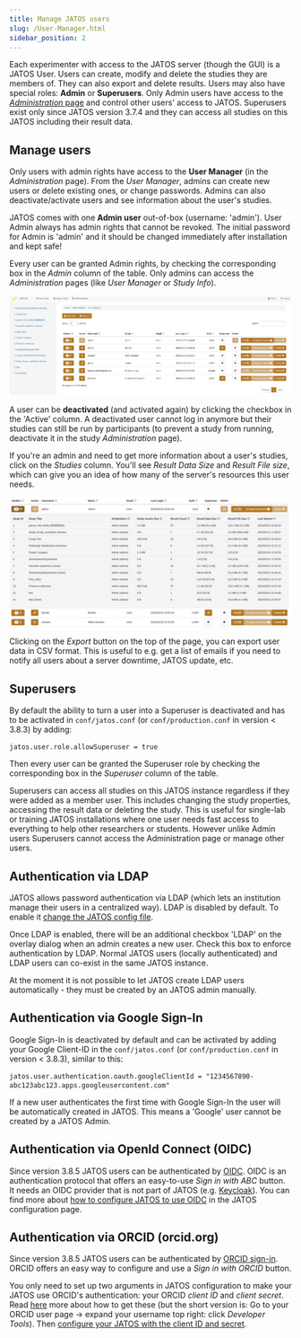 ```yaml
---
title: Manage JATOS users
slug: /User-Manager.html
sidebar_position: 2
---
```


Each experimenter with access to the JATOS server (though the GUI) is a JATOS User. Users can create, modify and delete the studies they are members of. They can also export and delete results. Users may also have special roles: **Admin** or **Superusers**. Only Admin users have access to the [_Administration_ page](Administration.html) and control other users' access to JATOS. Superusers exist only since JATOS version 3.7.4 and they can access all studies on this JATOS including their result data. 


## Manage users

Only users with admin rights have access to the **User Manager** (in the _Administration_ page). From the _User Manager_, admins can create new users or delete existing ones, or change passwords. Admins can also deactivate/activate users and see information about the user's studies.

JATOS comes with one **Admin user** out-of-box (username: 'admin'). User Admin always has admin rights that cannot be revoked. The initial password for Admin is 'admin' and it should be changed immediately after installation and kept safe!

Every user can be granted Admin rights, by checking the corresponding box in the _Admin_ column of the table. Only admins can access the _Administration_ pages (like _User Manager_ or _Study Info_).

![User manager screenshot](/img/Screenshot_User_Manager3.png)

A user can be **deactivated** (and activated again) by clicking the checkbox in the 'Active' column. A deactivated user cannot log in anymore but their studies can still be run by participants (to prevent a study from running, deactivate it in the study _Administration_ page).

If you're an admin and need to get more information about a user's studies, click on the _Studies_ column. You'll see _Result Data Size_ and _Result File size_, which can give you an idea of how many of the server's resources this user needs.

![User manager screenshot](/img/Screenshot_User_Manager4.png)

Clicking on the _Export_ button on the top of the page, you can export user data in CSV format. This is useful to e.g. get a list of emails if you need to notify all users about a server downtime, JATOS update, etc.   


## Superusers

By default the ability to turn a user into a Superuser is deactivated and has to be activated in `conf/jatos.conf` (or `conf/production.conf` in version < 3.8.3) by adding:

```
jatos.user.role.allowSuperuser = true
```

Then every user can be granted the Superuser role by checking the corresponding box in the _Superuser_ column of the table.

Superusers can access all studies on this JATOS instance regardless if they were added as a member user. This includes changing the study properties, accessing the result data or deleting the study. This is useful for single-lab or training JATOS installations where one user needs fast access to everything to help other researchers or students. However unlike Admin users Superusers cannot access the Administration page or manage other users.


## Authentication via LDAP

JATOS allows password authentication via LDAP (which lets an institution manage their users in a centralized way). LDAP is disabled by default. To enable it [change the JATOS config file](JATOS_Configuration.html#ldap-authentication). 

Once LDAP is enabled, there will be an additional checkbox 'LDAP' on the overlay dialog when an admin creates a new user. Check this box to enforce authentication by LDAP. Normal JATOS users (locally authenticated) and LDAP users can co-exist in the same JATOS instance.

At the moment it is not possible to let JATOS create LDAP users automatically - they must be created by an JATOS admin manually.


## Authentication via Google Sign-In

Google Sign-In is deactivated by default and can be activated by adding your Google Client-ID in the `conf/jatos.conf` (or `conf/production.conf` in version < 3.8.3), similar to this:

```
jatos.user.authentication.oauth.googleClientId = "1234567890-abc123abc123.apps.googleusercontent.com"
```

If a new user authenticates the first time with Google Sign-In the user will be automatically created in JATOS. This means a 'Google' user cannot be created by a JATOS Admin.


## Authentication via OpenId Connect (OIDC)

Since version 3.8.5 JATOS users can be authenticated by [OIDC](https://openid.net/developers/how-connect-works/). OIDC is an authentication protocol that offers an easy-to-use _Sign in with ABC_ button. It needs an OIDC provider that is not part of JATOS (e.g. [Keycloak](https://www.keycloak.org/)). You can find more about [how to configure JATOS to use OIDC](/JATOS_Configuration.html#openid-connect-oidc) in the JATOS configuration page.


## Authentication via ORCID (orcid.org)

Since version 3.8.5 JATOS users can be authenticated by [ORCID sign-in](https://info.orcid.org/documentation/features/public-api/orcid-as-a-sign-in-option-to-your-system/). ORCID offers an easy way to configure and use a _Sign in with ORCID_ button.

You only need to set up two arguments in JATOS configuration to make your JATOS use ORCID's authentication: your ORCID _client ID_ and _client secret_. Read [here](https://info.orcid.org/documentation/integration-guide/registering-a-public-api-client/) more about how to get these (but the short version is: Go to your ORCID user page -> expand your username top right: click _Developer Tools_). Then [configure your JATOS with the client ID and secret](/JATOS_Configuration.html#orcid-orcidorg-authentication).